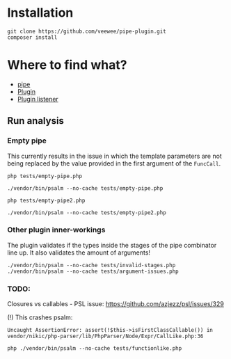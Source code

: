 # Installation

```shell
git clone https://github.com/veewee/pipe-plugin.git
composer install
```

# Where to find what?

- [pipe](https://github.com/veewee/pipe-plugin/blob/main/src/pipe.php)
- [Plugin](https://github.com/veewee/pipe-plugin/blob/main/src/Psalm/Plugin.php)
- [Plugin listener](https://github.com/veewee/pipe-plugin/blob/main/src/Psalm/PipeArgumentsProvider.php)

## Run analysis

### Empty pipe

This currently results in the issue in which the template parameters are not being replaced by the value provided in the first argument of the `FuncCall`.

```shell
php tests/empty-pipe.php

./vendor/bin/psalm --no-cache tests/empty-pipe.php
```

```shell
php tests/empty-pipe2.php

./vendor/bin/psalm --no-cache tests/empty-pipe2.php
```

### Other plugin inner-workings

The plugin validates if the types inside the stages of the pipe combinator line up.
It also validates the amount of arguments!

```shell
./vendor/bin/psalm --no-cache tests/invalid-stages.php
./vendor/bin/psalm --no-cache tests/argument-issues.php
```


### TODO:

Closures vs callables - PSL issue:
https://github.com/azjezz/psl/issues/329

(!) This crashes psalm:

```
Uncaught AssertionError: assert(!$this->isFirstClassCallable()) in vendor/nikic/php-parser/lib/PhpParser/Node/Expr/CallLike.php:36
```

```
php ./vendor/bin/psalm --no-cache tests/functionlike.php
```